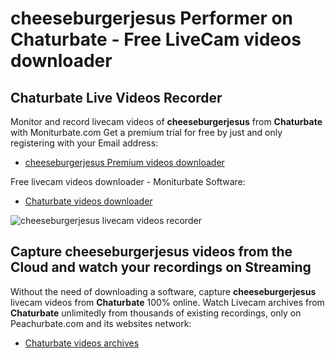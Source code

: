 # cheeseburgerjesus Performer on Chaturbate - Free LiveCam videos downloader

## Chaturbate Live Videos Recorder

Monitor and record livecam videos of **cheeseburgerjesus** from **Chaturbate** with Moniturbate.com
Get a premium trial for free by just and only registering with your Email address:
* [cheeseburgerjesus Premium videos downloader](https://moniturbate.com/request-demo-licence-key.html)

Free livecam videos downloader - Moniturbate Software:
* [Chaturbate videos downloader](https://moniturbate.com/moniturbate-download-software.html)

![cheeseburgerjesus livecam videos recorder](https://peachurnet.com/templates/moniturbate-software.png)


## Capture cheeseburgerjesus videos from the Cloud and watch your recordings on Streaming

Without the need of downloading a software, capture **cheeseburgerjesus** livecam videos from **Chaturbate** 100% online.
Watch Livecam archives from **Chaturbate** unlimitedly from thousands of existing recordings, only on Peachurbate.com and its websites network:
* [Chaturbate videos archives](https://peachurnet.com/)